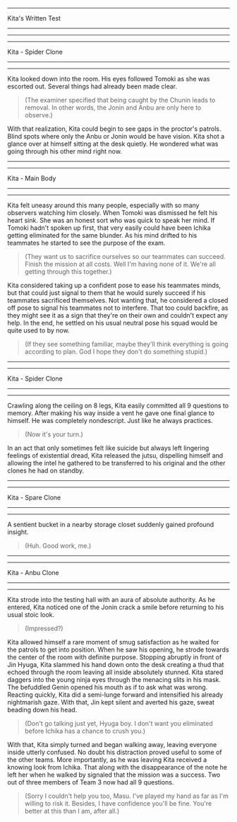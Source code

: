____________________
Kita's Written Test
____________________
****
****
Kita - Spider Clone
****
****
Kita looked down into the room. His eyes followed Tomoki as she was escorted out. Several things had already been made clear.

>(The examiner specified that being caught by the Chunin leads to removal. In other words, the Jonin and Anbu are only here to observe.)

With that realization, Kita could begin to see gaps in the proctor's patrols. Blind spots where only the Anbu or Jonin would be have vision. Kita shot a glance over at himself sitting at the desk quietly. He wondered what was going through his other mind right now.
****
****
Kita - Main Body
****
****
Kita felt uneasy around this many people, especially with so many observers watching him closely. When Tomoki was dismissed he felt his heart sink. She was an honest sort who was quick to speak her mind. If Tomoki hadn't spoken up first, that very easily could have been Ichika getting eliminated for the same blunder. As his mind drifted to his teammates he started to see the purpose of the exam.

>(They want us to sacrifice ourselves so our teammates can succeed. Finish the mission at all costs. Well I'm having none of it. We're all getting through this together.)

Kita considered taking up a confident pose to ease his teammates minds, but that could just signal to them that he would surely succeed if his teammates sacrificed themselves. Not wanting that, he considered a closed off pose to signal his teammates not to interfere. That too could backfire, as they might see it as a sign that they're on their own and couldn't expect any help. In the end, he settled on his usual neutral pose his squad would be quite used to by now.

>(If they see something familiar, maybe they'll think everything is going according to plan. God I hope they don't do something stupid.)
****
****
Kita - Spider Clone
****
****
Crawling along the ceiling on 8 legs, Kita easily committed all 9 questions to memory. After making his way inside a vent he gave one final glance to himself. He was completely nondescript. Just like he always practices.

>(Now it's your turn.)

In an act that only sometimes felt like suicide but always left lingering feelings of existential dread, Kita released the jutsu, dispelling himself and allowing the intel he gathered to be transferred to his original and the other clones he had on standby.
****
****
Kita - Spare Clone
****
****
A sentient bucket in a nearby storage closet suddenly gained profound insight.

>(Huh. Good work, me.)
****
****
Kita - Anbu Clone
****
****
Kita strode into the testing hall with an aura of absolute authority. As he entered, Kita noticed one of the Jonin crack a smile before returning to his usual stoic look.

>(Impressed?)

Kita allowed himself a rare moment of smug satisfaction as he waited for the patrols to get into position. When he saw his opening, he strode towards the center of the room with definite purpose. Stopping abruptly in front of Jin Hyuga, Kita slammed his hand down onto the desk creating a thud that echoed through the room leaving all inside absolutely stunned. Kita stared daggers into the young ninja eyes through the menacing slits in his mask. The befuddled Genin opened his mouth as if to ask what was wrong. Reacting quickly, Kita did a semi-lunge forward and intensified his already nightmarish gaze. With that, Jin kept silent and averted his gaze, sweat beading down his head.

>(Don't go talking just yet, Hyuga boy. I don't want you eliminated before Ichika has a chance to crush you.)

With that, Kita simply turned and began walking away, leaving everyone inside utterly confused. No doubt his distraction proved useful to some of the other teams. More importantly, as he was leaving Kita received a knowing look from Ichika. That along with the disappearance of the note he left her when he walked by signaled that the mission was a success. Two out of three members of Team 3 now had all 9 questions.

>(Sorry I couldn't help you too, Masu. I've played my hand as far as I'm willing to risk it. Besides, I have confidence you'll be fine. You're better at this than I am, after all.)